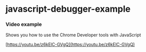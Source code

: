 # javascript-debugger-example

### Video example

Shows you how to use the Chrome Developer tools with JavaScript

[https://youtu.be/z6kElC-GVgQ](https://youtu.be/z6kElC-GVgQ)
